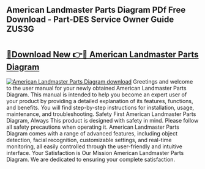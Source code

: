 ## American Landmaster Parts Diagram PDf Free Download - Part-DES Service Owner Guide ZUS3G

# <h2><a href="http://dfiyxd.blite.top/?on=American+Landmaster+Parts+Diagram">🔗Download New 👉🔴 American Landmaster Parts Diagram</a></h2>

[![American Landmaster Parts Diagram download](https://i.imgur.com/lujVjoI.png)](http://dfiyxd.blite.top/?on=American+Landmaster+Parts+Diagram)
Greetings and welcome to the user manual for your newly obtained American Landmaster Parts Diagram. This manual is intended to help you become an expert user of your product by providing a detailed explanation of its features, functions, and benefits. You will find step-by-step instructions for installation, usage, maintenance, and troubleshooting. Safety First American Landmaster Parts Diagram, Always This product is designed with safety in mind. Please follow all safety precautions when operating it. American Landmaster Parts Diagram comes with a range of advanced features, including object detection, facial recognition, customizable settings, and real-time monitoring, all easily controlled through the user-friendly and intuitive interface. Your Satisfaction is Our Mission American Landmaster Parts Diagram. We are dedicated to ensuring your complete satisfaction.
